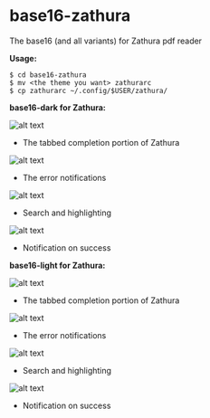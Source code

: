 base16-zathura
==============

The base16 (and all variants) for Zathura pdf reader

**Usage:**
```
$ cd base16-zathura
$ mv <the theme you want> zathurarc
$ cp zathurarc ~/.config/$USER/zathura/
```

**base16-dark for Zathura:**

![alt text](https://raw.github.com/esn89/base16-zathura/master/screenies/zathura-dark-completion.png "Completion Tab")
* The tabbed completion portion of Zathura

![alt text](https://raw.github.com/esn89/base16-zathura/master/screenies/zathura-dark-error.png "Error notifications")
* The error notifications

![alt text](https://raw.github.com/esn89/base16-zathura/master/screenies/zathura-dark-search.png "Search and highlight")
* Search and highlighting

![alt text](https://raw.github.com/esn89/base16-zathura/master/screenies/zathura-dark-successnote.png "Succesfully selected")
* Notification on success

**base16-light for Zathura:**

![alt text](https://raw.github.com/esn89/base16-zathura/master/screenies/zathura-light-completion.png "Completion Tab")
* The tabbed completion portion of Zathura

![alt text](https://raw.github.com/esn89/base16-zathura/master/screenies/zathura-light-error.png "Error notifications")
* The error notifications

![alt text](https://raw.github.com/esn89/base16-zathura/master/screenies/zathura-light-search.png "Search and highlight")
* Search and highlighting

![alt text](https://raw.github.com/esn89/base16-zathura/master/screenies/zathura-light-successnote.png "Succesfully selected")
* Notification on success
